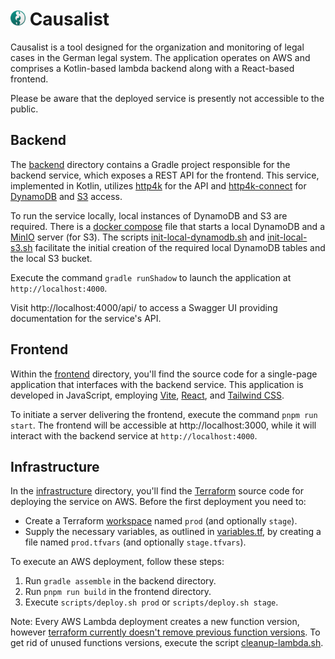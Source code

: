# <img src="frontend/public/logo.svg" width="24"> Causalist

Causalist is a tool designed for the organization and monitoring of legal cases in the German legal system. 
The application operates on AWS and comprises a Kotlin-based lambda backend along with a React-based frontend.

Please be aware that the deployed service is presently not accessible to the public.


## Backend

The [backend](backend) directory contains a Gradle project responsible for the backend service, which exposes a 
REST API for the frontend. This service, implemented in Kotlin, utilizes [http4k](https://github.com/http4k/http4k) 
for the API and [http4k-connect](https://github.com/http4k/http4k-connect) 
for [DynamoDB](https://aws.amazon.com/dynamodb/) and [S3](https://aws.amazon.com/s3/) access.

To run the service locally, local instances of DynamoDB and S3 are required. 
There is a [docker compose](scripts/docker-compose.yml) file that starts a local DynamoDB and a [MinIO](https://min.io)
server (for S3).
The scripts [init-local-dynamodb.sh](scripts/init-local-dynamodb.sh) and [init-local-s3.sh](scripts/init-local-s3.sh) 
facilitate the initial creation of the required local DynamoDB tables and the local S3 bucket.

Execute the command `gradle runShadow` to launch the application at `http://localhost:4000`.

Visit http://localhost:4000/api/ to access a Swagger UI providing documentation for the service's API.


## Frontend

Within the [frontend](frontend) directory, you'll find the source code for a single-page application that interfaces 
with the backend service. This application is developed in JavaScript, employing [Vite](https://vitejs.dev), 
[React](https://react.dev), and [Tailwind CSS](https://tailwindcss.com).

To initiate a server delivering the frontend, execute the command `pnpm run start`.
The frontend will be accessible at http://localhost:3000, while it will interact with the backend service at 
`http://localhost:4000`.


## Infrastructure

In the [infrastructure](infrastructure) directory, you'll find the [Terraform](https://www.terraform.io) source code 
for deploying the service on AWS. Before the first deployment you need to:

- Create a Terraform [workspace](https://developer.hashicorp.com/terraform/language/state/workspaces) named `prod` (and optionally `stage`).
- Supply the necessary variables, as outlined in [variables.tf](infrastructure/variables.tf), by creating a file named 
  `prod.tfvars` (and optionally `stage.tfvars`).

To execute an AWS deployment, follow these steps:

1. Run `gradle assemble` in the backend directory.
2. Run `pnpm run build` in the frontend directory.
3. Execute `scripts/deploy.sh prod` or `scripts/deploy.sh stage`.

Note: Every AWS Lambda deployment creates a new function version, however
[terraform currently doesn't remove previous function versions](https://github.com/hashicorp/terraform-provider-aws/issues/17668).
To get rid of unused functions versions, execute the script [cleanup-lambda.sh](scripts/cleanup-lambda.sh).
